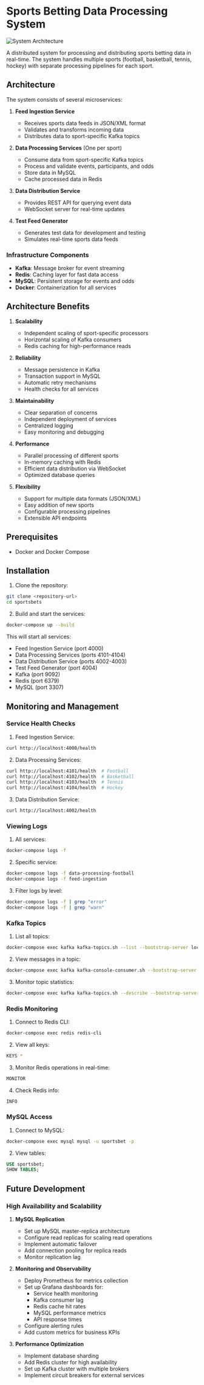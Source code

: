 # Sports Betting Data Processing System

![System Architecture](./architecture.png)

A distributed system for processing and distributing sports betting data in real-time. The system handles multiple sports (football, basketball, tennis, hockey) with separate processing pipelines for each sport.

## Architecture

The system consists of several microservices:

1. **Feed Ingestion Service**
   - Receives sports data feeds in JSON/XML format
   - Validates and transforms incoming data
   - Distributes data to sport-specific Kafka topics

2. **Data Processing Services** (One per sport)
   - Consume data from sport-specific Kafka topics
   - Process and validate events, participants, and odds
   - Store data in MySQL
   - Cache processed data in Redis

3. **Data Distribution Service**
   - Provides REST API for querying event data
   - WebSocket server for real-time updates

4. **Test Feed Generator**
   - Generates test data for development and testing
   - Simulates real-time sports data feeds

### Infrastructure Components

- **Kafka**: Message broker for event streaming
- **Redis**: Caching layer for fast data access
- **MySQL**: Persistent storage for events and odds
- **Docker**: Containerization for all services

## Architecture Benefits

1. **Scalability**
   - Independent scaling of sport-specific processors
   - Horizontal scaling of Kafka consumers
   - Redis caching for high-performance reads

2. **Reliability**
   - Message persistence in Kafka
   - Transaction support in MySQL
   - Automatic retry mechanisms
   - Health checks for all services

3. **Maintainability**
   - Clear separation of concerns
   - Independent deployment of services
   - Centralized logging
   - Easy monitoring and debugging

4. **Performance**
   - Parallel processing of different sports
   - In-memory caching with Redis
   - Efficient data distribution via WebSocket
   - Optimized database queries

5. **Flexibility**
   - Support for multiple data formats (JSON/XML)
   - Easy addition of new sports
   - Configurable processing pipelines
   - Extensible API endpoints

## Prerequisites

- Docker and Docker Compose

## Installation

1. Clone the repository:
```bash
git clone <repository-url>
cd sportsbets
```

2. Build and start the services:
```bash
docker-compose up --build
```

This will start all services:
- Feed Ingestion Service (port 4000)
- Data Processing Services (ports 4101-4104)
- Data Distribution Service (ports 4002-4003)
- Test Feed Generator (port 4004)
- Kafka (port 9092)
- Redis (port 6379)
- MySQL (port 3307)

## Monitoring and Management

### Service Health Checks

1. Feed Ingestion Service:
```bash
curl http://localhost:4000/health
```

2. Data Processing Services:
```bash
curl http://localhost:4101/health  # Football
curl http://localhost:4102/health  # Basketball
curl http://localhost:4103/health  # Tennis
curl http://localhost:4104/health  # Hockey
```

3. Data Distribution Service:
```bash
curl http://localhost:4002/health
```

### Viewing Logs

1. All services:
```bash
docker-compose logs -f
```

2. Specific service:
```bash
docker-compose logs -f data-processing-football
docker-compose logs -f feed-ingestion
```

3. Filter logs by level:
```bash
docker-compose logs -f | grep "error"
docker-compose logs -f | grep "warn"
```

### Kafka Topics

1. List all topics:
```bash
docker-compose exec kafka kafka-topics.sh --list --bootstrap-server localhost:9092
```

2. View messages in a topic:
```bash
docker-compose exec kafka kafka-console-consumer.sh --bootstrap-server localhost:9092 --topic sports-feed-football --from-beginning
```

3. Monitor topic statistics:
```bash
docker-compose exec kafka kafka-topics.sh --describe --bootstrap-server localhost:9092 --topic sports-feed-football
```

### Redis Monitoring

1. Connect to Redis CLI:
```bash
docker-compose exec redis redis-cli
```

2. View all keys:
```bash
KEYS *
```

3. Monitor Redis operations in real-time:
```bash
MONITOR
```

4. Check Redis info:
```bash
INFO
```

### MySQL Access

1. Connect to MySQL:
```bash
docker-compose exec mysql mysql -u sportsbet -p
```

2. View tables:
```sql
USE sportsbet;
SHOW TABLES;
```

## Future Development

### High Availability and Scalability

1. **MySQL Replication**
   - Set up MySQL master-replica architecture
   - Configure read replicas for scaling read operations
   - Implement automatic failover
   - Add connection pooling for replica reads
   - Monitor replication lag

2. **Monitoring and Observability**
   - Deploy Prometheus for metrics collection
   - Set up Grafana dashboards for:
     - Service health monitoring
     - Kafka consumer lag
     - Redis cache hit rates
     - MySQL performance metrics
     - API response times
   - Configure alerting rules
   - Add custom metrics for business KPIs

3. **Performance Optimization**
   - Implement database sharding
   - Add Redis cluster for high availability
   - Set up Kafka cluster with multiple brokers
   - Implement circuit breakers for external services